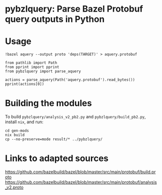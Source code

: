 # pybzlquery: Parse Bazel Protobuf query outputs in Python

# Usage

```
!bazel aquery --output proto 'deps(TARGET)' > aquery.protobuf

from pathlib import Path
from pprint import pprint
from pybzlquery import parse_aquery

actions = parse_aquery(Path('aquery.protobuf').read_bytes())
pprint(actions[0])
```

# Building the modules

To build `pybzlquery/analysis_v2_pb2.py` and `pybzlquery/build_pb2.py`, install `nix`, and run:

```
cd gen-mods
nix build
cp --no-preserve=mode result/* ../pybzlquery/
```

# Links to adapted sources

https://github.com/bazelbuild/bazel/blob/master/src/main/protobuf/build.proto
https://github.com/bazelbuild/bazel/blob/master/src/main/protobuf/analysis_v2.proto
